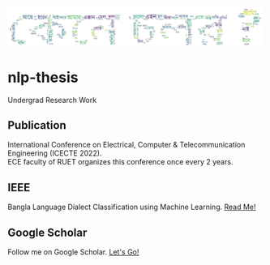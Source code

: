 ![wordcloud](assets/kene_cholor_wc.png)

# nlp-thesis

Undergrad Research Work

## Publication

International Conference on Electrical, Computer & Telecommunication Engineering (ICECTE 2022). <br>
ECE faculty of RUET organizes this conference once every 2 years.

## IEEE

Bangla Language Dialect Classification using Machine Learning. [Read Me!](https://ieeexplore.ieee.org/abstract/document/10114552)

## Google Scholar

Follow me on Google Scholar. [Let's Go!](https://scholar.google.com/citations?user=GIAwRq4AAAAJ&hl=en)
